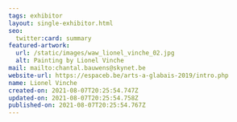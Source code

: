 ```yaml
---
tags: exhibitor
layout: single-exhibitor.html
seo:
  twitter:card: summary
featured-artwork:
  url: /static/images/waw_lionel_vinche_02.jpg
  alt: Painting by Lionel Vinche
mail: mailto:chantal.bauwens@skynet.be
website-url: https://espaceb.be/arts-a-glabais-2019/intro.php
name: Lionel Vinche
created-on: 2021-08-07T20:25:54.747Z
updated-on: 2021-08-07T20:25:54.758Z
published-on: 2021-08-07T20:25:54.767Z
---
```

